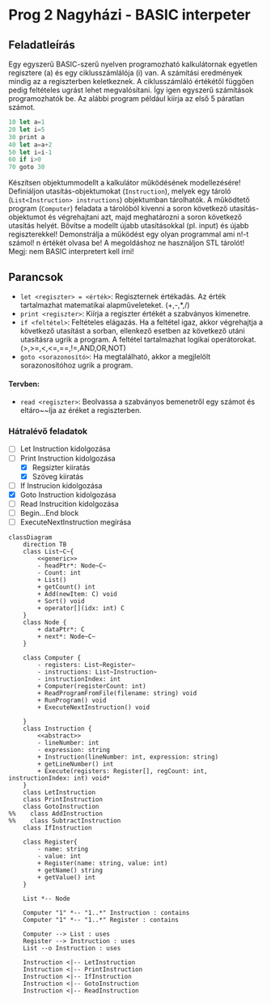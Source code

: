 # Prog 2 Nagyházi - BASIC interpeter
## Feladatleírás
Egy egyszerű BASIC-szerű nyelven programozható kalkulátornak egyetlen regisztere (a) és egy ciklusszámlálója (i) van. A számítási eredmények mindig az a regiszterben keletkeznek. A ciklusszámláló értékétől függően pedig feltételes ugrást lehet megvalósítani. Így igen egyszerű számítások programozhatók be. Az alábbi program például kiírja az első 5 páratlan számot.
```javascript
10 let a=1
20 let i=5
30 print a
40 let a=a+2
50 let i=i-1
60 if i>0
70 goto 30
```
Készítsen objektummodellt a kalkulátor működésének modellezésére! Definiáljon utasítás-objektumokat (`Instruction`), melyek egy tároló (`List<Instruction> instructions`) objektumban tárolhatók. A működtető program (`Computer`) feladata a tárolóból kivenni a soron következő utasítás-objektumot és végrehajtani azt, majd meghatározni a soron következő utasítás helyét.
Bővítse a modellt újabb utasításokkal (pl. input) és újabb regiszterekkel!
Demonstrálja a működést egy olyan programmal ami n!-t számol! n értékét olvasa be! A megoldáshoz ne használjon STL tárolót!  
Megj: nem BASIC interpretert kell írni!

## Parancsok

- `let <regiszter> = <érték>`: Regiszternek értékadás. Az érték tartalmazhat matematikai alapműveleteket. (+,-,*,/)
- `print <regiszter>`: Kiírja a regiszter értékét a szabványos kimenetre.
- `if <feltétel>`: Feltételes elágazás. Ha a feltétel igaz, akkor végrehajtja a következő utasítást a sorban, ellenkező esetben az következő utáni utasításra ugrik a program. A feltétel tartalmazhat logikai operátorokat. (>,>=,<,<=,==,!=,AND,OR,NOT)
- `goto <sorazonosító>`: Ha megtalálható, akkor a megjlelölt sorazonosítóhoz ugrik a program.
#### Tervben:
- `read <regiszter>`: Beolvassa a szabványos bemenetről egy számot és eltáro~~lja az éréket a regiszterben.

### Hátralévő feladatok
- [ ] Let Instruction kidolgozása
- [ ] Print Instruction kidolgozása
  - [x] Regsizter kiiratás
  - [x] Szöveg kiiratás
- [ ] If Instrucion kidolgozása
- [x] Goto Instruction kidolgozása
- [ ] Read Instrucition kidolgozása
- [ ] Begin...End block
- [ ] ExecuteNextInstruction megírása

```mermaid
classDiagram
    direction TB
    class List~C~{
        <<generic>>
        - headPtr*: Node~C~
        - Count: int
        + List()
        + getCount() int
        + Add(newItem: C) void
        + Sort() void
        + operator[](idx: int) C
    }
    class Node { 
        + dataPtr*: C
        + next*: Node~C~ 
    }
    
    class Computer {
        - registers: List~Register~
        - instructions: List~Instruction~
        - instructionIndex: int
        + Computer(registerCount: int)
        + ReadProgramFromFile(filename: string) void
        + RunProgram() void
        + ExecuteNextInstruction() void
        
    }    
    class Instruction {
        <<abstract>>
        - lineNumber: int
        - expression: string
        + Instruction(lineNumber: int, expression: string)
        + getLineNumber() int
        + Execute(registers: Register[], regCount: int, instructionIndex: int) void*
    }
    class LetInstruction
    class PrintInstruction
    class GotoInstruction
%%    class AddInstruction
%%    class SubtractInstruction 
    class IfInstruction
    
    class Register{
        - name: string
        - value: int
        + Register(name: string, value: int)
        + getName() string
        + getValue() int
    }
    
    List *-- Node
    
    Computer "1" *-- "1..*" Instruction : contains
    Computer "1" *-- "1..*" Register : contains
    
    Computer --> List : uses    
    Register --> Instruction : uses
    List --o Instruction : uses
    
    Instruction <|-- LetInstruction
    Instruction <|-- PrintInstruction
    Instruction <|-- IfInstruction
    Instruction <|-- GotoInstruction
    Instruction <|-- ReadInstruction
```